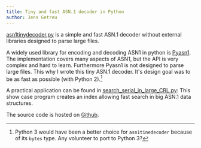 ```yaml
---
title: Tiny and fast ASN.1 decoder in Python 
author: Jens Getreu 
---
```


[asn1tinydecoder.py](./source/data/asn1tinydecoder.py) is a simple and fast ASN.1 decoder
without external libraries designed to parse large files.

A widely used library for encoding and decoding ASN1 in python is
[Pyasn1](http://pyasn1.sourceforge.net/). The implementation covers many aspects
of ASN1, but the API is very complex and hard to learn.  Furthermore Pyasn1 is
not designed to parse large files. This why I wrote this tiny ASN.1 decoder.
It's design goal was to be as fast as possible (with Python 2).[^1]

A practical application can be found in
[search_serial_in_large_CRL.py](./source/data/search_serial_in_large_CRL.py):
This show case program creates an index allowing fast search in big ASN.1 data
structures.

The source code is hosted on
[Github](https://github.com/getreu/asn1-tiny-decoder).

[^1]: Python 3 would have been a better choice for `asn1tinedecoder` because of
  its `bytes` type. Any volunteer to port to Python 3?
